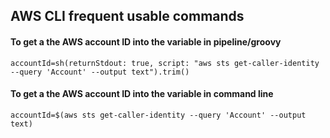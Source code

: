   ## AWS CLI frequent usable commands
#### To get a the AWS account ID into the variable in pipeline/groovy
```
accountId=sh(returnStdout: true, script: "aws sts get-caller-identity --query 'Account' --output text").trim()
```
#### To get a the AWS account ID into the variable in command line
```
accountId=$(aws sts get-caller-identity --query 'Account' --output text)
```

